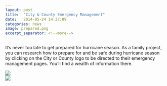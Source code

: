 ```yaml
---
layout: post
title:  "City & County Emergency Management"
date:   2014-05-24 14:37:09
categories: news
image: prepared.png
excerpt_separator: <!--more-->
---
```

It’s never too late to get prepared for hurricane season. As a family project, you can research how to prepare for and be safe during hurricane season by clicking on the City or County logo to be directed to their emergency management pages. You’ll find a wealth of information there.

<div class="row text-center">
	<div class="col-xs-5">
		<a href="http://www.hillsboroughcounty.org/emergency/" target="_blank">
			<img src="{{site.baseurl}}/images/hc-logo.jpg" class="img-responsive">
		</a>
	</div>
	<div class="col-xs-7">
		<a href="http://www.tampagov.net/dept_emergency_management/" target="_blank">
			<img src="{{site.baseurl}}/images/cit-tampa-logo.gif" class="img-responsive">
		</a>
	</div>
</div>